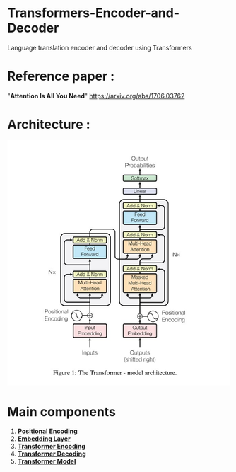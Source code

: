 # Transformers-Encoder-and-Decoder
Language translation encoder and decoder using Transformers

# Reference paper : 
"**Attention Is All You Need**"
https://arxiv.org/abs/1706.03762

# Architecture :
![alt text](Transformer_Encoder_Decoder_Attention.jpg)

# Main components
1. [**Positional Encoding**](/Transformer/com/iqvia/Positional_Embedding.py)
2. [**Embedding Layer**](/Transformer/com/iqvia/Embeddings.py)
3. [**Transformer Encoding**](/Transformer/com/iqvia/TransformerEncoder.py)
4. [**Transformer Decoding**](/Transformer/com/iqvia/TransformerDecoder.py)
5. [**Transformer Model**](/Transformer/com/iqvia/TransformerModel.py)
   
